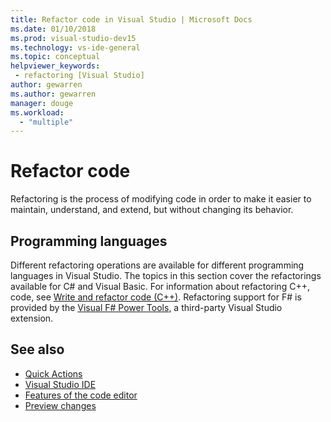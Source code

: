 ```yaml
---
title: Refactor code in Visual Studio | Microsoft Docs
ms.date: 01/10/2018
ms.prod: visual-studio-dev15
ms.technology: vs-ide-general
ms.topic: conceptual
helpviewer_keywords:
 - refactoring [Visual Studio]
author: gewarren
ms.author: gewarren
manager: douge
ms.workload:
  - "multiple"
---
```

# Refactor code

Refactoring is the process of modifying code in order to make it easier to maintain, understand, and extend, but without changing its behavior.

## Programming languages

Different refactoring operations are available for different programming languages in Visual Studio. The topics in this section cover the refactorings available for C# and Visual Basic. For information about refactoring C++, code, see [Write and refactor code (C++)](/cpp/ide/writing-and-refactoring-code-cpp). Refactoring support for F# is provided by the [Visual F# Power Tools](https://marketplace.visualstudio.com/items?itemName=FSharpSoftwareFoundation.VisualFPowerTools), a third-party Visual Studio extension.

## See also

- [Quick Actions](../ide/quick-actions.md)
- [Visual Studio IDE](../ide/visual-studio-ide.md)
- [Features of the code editor](../ide/writing-code-in-the-code-and-text-editor.md)
- [Preview changes](../ide/preview-changes.md)
